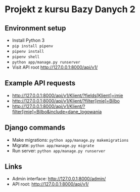 # Projekt z kursu Bazy Danych 2


## Environment setup
- Install Python 3
- `pip install pipenv`
- `pipenv install`
- `pipenv shell`
- `python app/manage.py runserver`
- Visit API root http://127.0.0.1:8000/api/v1/

## Example API requests
- http://127.0.0.1:8000/api/v1/Klient/?fields[Klient]=imie
- http://127.0.0.1:8000/api/v1/Klient/?filter[imie]=Bilbo
- http://127.0.0.1:8000/api/v1/Klient/?filter[imie]=Bilbo&include=dane_logowania

## Django commands
- Make migrations: `python app/manage.py makemigrations`
- Migrate: `python app/manage.py migrate`
- Run server: `python app/manage.py runserver`

## Links
- Admin interface: http://127.0.0.1:8000/admin/
- API root: http://127.0.0.1:8000/api/v1/
